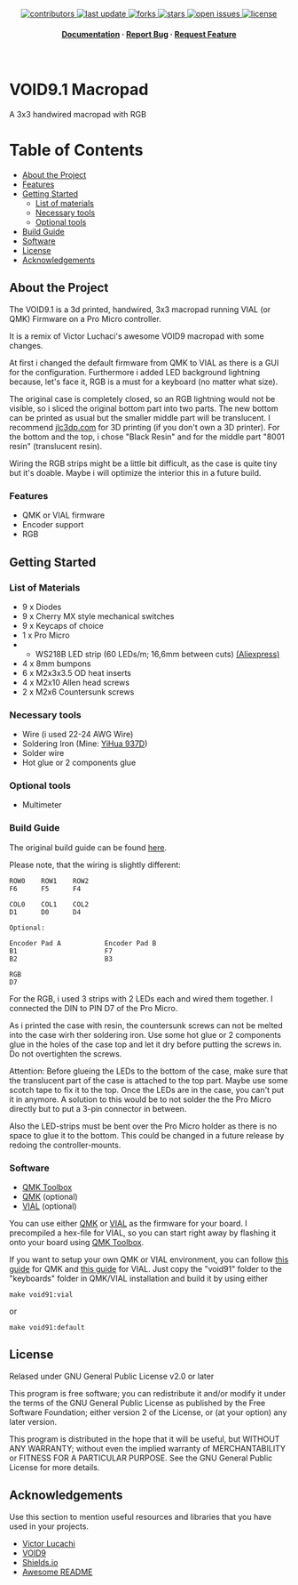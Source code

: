 <div align="center">
<!-- Badges -->

<p>
  <a href="https://github.com/Mboehmlaender/kb-void9.1/graphs/contributors">
    <img src="https://img.shields.io/github/contributors/Mboehmlaender/kb-void9.1" alt="contributors" />
  </a>
  <a href="">
    <img src="https://img.shields.io/github/last-commit/Mboehmlaender/kb-void9.1" alt="last update" />
  </a>
  <a href="https://github.com/Mboehmlaender/kb-void9.1/network/members">
    <img src="https://img.shields.io/github/forks/Mboehmlaender/kb-void9.1" alt="forks" />
  </a>
  <a href="https://github.com/Mboehmlaender/kb-void9.1/stargazers">
    <img src="https://img.shields.io/github/stars/Mboehmlaender/kb-void9.1" alt="stars" />
  </a>
  <a href="https://github.com/Mboehmlaender/kb-void9.1/issues/">
    <img src="https://img.shields.io/github/issues/Mboehmlaender/kb-void9.1" alt="open issues" />
  </a>
  <a href="https://github.com/Mboehmlaender/kb-void9.1/blob/master/LICENSE">
    <img src="https://img.shields.io/github/license/Mboehmlaender/kb-void9.1.svg" alt="license" />
  </a>
</p>
   
<h4>
    <a href="https://github.com/Mboehmlaender/kb-void9.1">Documentation</a>
  <span> · </span>
    <a href="https://github.com/Mboehmlaender/kb-void9.1/issues/">Report Bug</a>
  <span> · </span>
    <a href="https://github.com/Mboehmlaender/kb-void9.1/issues/">Request Feature</a>
  </h4>
</div>

<br />

  <!-- <img src="assets/logo.png" alt="logo" width="200" height="auto" /> -->
  <h1>VOID9.1 Macropad</h1>
  
  <p>
    A 3x3 handwired macropad with RGB
  </p>

<!-- Table of Contents -->
# Table of Contents

- [About the Project](#about-the-project)
- [Features](#features)
- [Getting Started](#getting-started)
  * [List of materials](#list-of-materials)
  * [Necessary tools](#necessary-tools) 
  * [Optional tools](#optional-tools)
- [Build Guide](#build-guide)
- [Software](#software)
- [License](#license)
- [Acknowledgements](#acknowledgements)

<!-- About the Project -->
## About the Project

The VOID9.1 is a 3d printed, handwired, 3x3 macropad running VIAL (or QMK) Firmware on a Pro Micro controller.

It is a remix of Victor Luchaci's awesome VOID9 macropad with some changes.

At first i changed the default firmware from QMK to VIAL as there is a GUI for the configuration. Furthermore i added LED background lightning because, let's face it, RGB is 
a must for a keyboard (no matter what size). 

The original case is completely closed, so an RGB lightning would not be visible, so i sliced the original bottom part into two parts. The new bottom can be printed as usual but the smaller middle part will be translucent. I recommend [jlc3dp.com](https://jlc3dp.com/) for 3D printing (if you don't own a 3D printer). For the bottom and the top, i chose "Black Resin" and for the middle part "8001 resin" (translucent resin). 

Wiring the RGB strips might be a little bit difficult, as the case is quite tiny but it's doable. Maybe i will optimize the interior this in a future build.

<!-- Features -->
### Features

- QMK or VIAL firmware
- Encoder support
- RGB

<!-- Getting Started -->
## Getting Started

<!-- List of Materials -->
### List of Materials

- 9 x Diodes
- 9 x Cherry MX style mechanical switches
- 9 x Keycaps of choice
- 1 x Pro Micro
- - WS218B LED strip (60 LEDs/m; 16,6mm between cuts) [(Aliexpress)](https://de.aliexpress.com/item/4000744445376.html?spm=a2g0o.productlist.main.5.1ef44a2fN1DIEn&algo_pvid=19ccae0e-8e38-4d39-b544-057817457e07&aem_p4p_detail=202402260500427915889042804340000272039&algo_exp_id=19ccae0e-8e38-4d39-b544-057817457e07-2&pdp_npi=4%40dis%21EUR%2111.25%216.41%21%21%2185.60%2148.79%21%402103847817089524425485363ed292%2112000034564427537%21sea%21DE%214748200527%21&curPageLogUid=CA89j6PWmQSM&utparam-url=scene%3Asearch%7Cquery_from%3A&search_p4p_id=202402260500427915889042804340000272039_3)
- 4 x 8mm bumpons
- 6 x M2x3x3.5 OD heat inserts
- 4 x M2x10 Allen head screws
- 2 x M2x6 Countersunk screws

<!-- Necessary tools -->
### Necessary tools

- Wire (i used 22-24 AWG Wire)
- Soldering Iron (Mine: [YiHua 937D](https://www.amazon.de/dp/B07X2JC4S1?psc=1&ref=ppx_yo2ov_dt_b_product_details))
- Solder wire
- Hot glue or 2 components glue
   
<!-- Optional tools -->
### Optional tools

- Multimeter

<!-- Build Guide -->
### Build Guide

The original build guide can be found [here](https://victorlucachi.ro/journal/void9-wiring-guide/).

Please note, that the wiring is slightly different:

    ROW0    ROW1    ROW2
    F6      F5      F4
    
    COL0    COL1    COL2
    D1      D0      D4
    
    Optional:

    Encoder Pad A           Encoder Pad B
    B1                      F7
    B2                      B3

    RGB
    D7

For the RGB, i used 3 strips with 2 LEDs each and wired them together. I connected the DIN to PIN D7 of the Pro Micro.

As i printed the case with resin, the countersunk screws can not be melted into the case wirh ther soldering iron. Use some hot glue or 2 components glue in the holes of the case top and let it dry before putting the screws in. Do not overtighten the screws.

Attention: Before glueing the LEDs to the bottom of the case, make sure that the translucent part of the case is attached to the top part. Maybe use some scotch tape to fix it to the top. Once the LEDs are in the case, you can't put it in anymore. A solution to this would be to not solder the the Pro Micro directly but to put a 3-pin connector in between.

Also the LED-strips must be bent over the Pro Micro holder as there is no space to glue it to the bottom. This could be changed in a future release by redoing the controller-mounts.

<!-- Software -->
### Software

- [QMK Toolbox](https://github.com/qmk/qmk_toolbox)
- [QMK](https://qmk.fm/) (optional)
- [VIAL](https://get.vial.today/) (optional)

You can use either [QMK](https://qmk.fm/) or [VIAL](https://get.vial.today/) as the firmware for your board. I precompiled a hex-file for VIAL, so you can start right away by flashing it onto your board using [QMK Toolbox](https://github.com/qmk/qmk_toolbox).

If you want to setup your own QMK or VIAL environment, you can follow [this guide](https://docs.qmk.fm/#/newbs_getting_started) for QMK and [this guide](https://get.vial.today/docs/porting-to-vial.html) for VIAL. Just copy the "void91" folder to the "keyboards" folder in QMK/VIAL installation and build it by using either 

```
make void91:vial 
```
or
```
make void91:default
```

<!-- License -->
## License

Relased under GNU General Public License v2.0 or later

This program is free software; you can redistribute it and/or modify it under the terms of the GNU General Public License as published by the Free Software Foundation; either version 2 of the License, or (at your option) any later version.

This program is distributed in the hope that it will be useful, but WITHOUT ANY WARRANTY; without even the implied warranty of MERCHANTABILITY or FITNESS FOR A PARTICULAR PURPOSE. See the GNU General Public License for more details.

<!-- Acknowledgments -->
## Acknowledgements

Use this section to mention useful resources and libraries that you have used in your projects.

- [Victor Lucachi](https://victorlucachi.ro/)
- [VOID9](https://github.com/victorlucachi/void9)
- [Shields.io](https://shields.io/)
- [Awesome README](https://github.com/Louis3797/awesome-readme-template)
